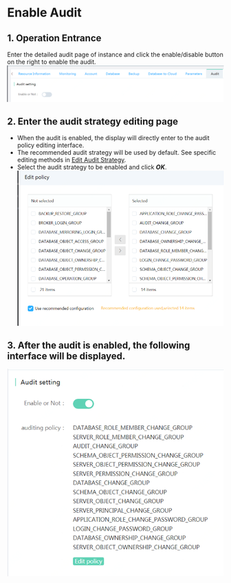 # Enable Audit

## 1. Operation Entrance
Enter the detailed audit page of instance and click the enable/disable button on the right to enable the audit.
![Enable Audit 1](../../../../../../image/RDS/Enable-Audit-1.png)

## 2. Enter the audit strategy editing page
- When the audit is enabled, the display will directly enter to the audit policy editing interface.
- The recommended audit strategy will be used by default. See specific editing methods in [Edit Audit Strategy](Edit-Audit.md).
- Select the audit strategy to be enabled and click ***OK***.
![Enable Audit 2](../../../../../../image/RDS/Enable-Audit-2.png)

## 3. After the audit is enabled, the following interface will be displayed.
![Enable Audit 3](../../../../../../image/RDS/Enable-Audit-3.png)

